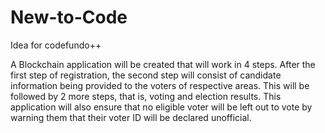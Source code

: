 # New-to-Code
Idea for codefundo++

A Blockchain application will be created that will work in 4 steps. After the first step of registration, the second step will consist of candidate information being provided to the voters of respective areas. This will be followed by 2 more steps, that is, voting and election results. This application will also ensure that no eligible voter will be left out to vote by warning them that their voter ID will be declared unofficial.
